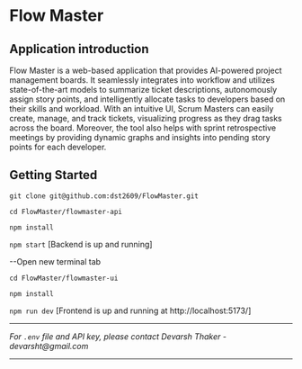 # Flow Master

## Application introduction

Flow Master is a web-based application that provides AI-powered project management boards. It seamlessly integrates into workflow and utilizes state-of-the-art models to summarize ticket descriptions, autonomously assign story points, and intelligently allocate tasks to developers based on their skills and workload. With an intuitive UI, Scrum Masters can easily create, manage, and track tickets, visualizing progress as they drag tasks across the board. Moreover, the tool also helps with sprint retrospective meetings by providing dynamic graphs and insights into pending story points for each developer.

## Getting Started

`git clone git@github.com:dst2609/FlowMaster.git`

`cd FlowMaster/flowmaster-api`

`npm install`

`npm start` [Backend is up and running]

--Open new terminal tab

`cd FlowMaster/flowmaster-ui`

`npm install`

`npm run dev` [Frontend is up and running at http://localhost:5173/]

---

_For `.env` file and API key, please contact Devarsh Thaker - devarsht@gmail.com_

---
